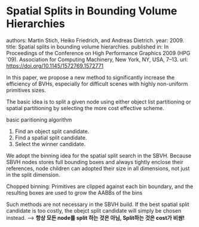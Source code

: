 # Spatial Splits in Bounding Volume Hierarchies 

authors: Martin Stich, Heiko Friedrich, and Andreas Dietrich. 
year: 2009. 
title: Spatial splits in bounding volume hierarchies. 
published in: In Proceedings of the Conference on High Performance Graphics 2009 (HPG '09). Association for Computing Machinery, New York, NY, USA, 7–13. 
url: https://doi.org/10.1145/1572769.1572771

In this paper, we propose a new method to significantly increase the efficiency of BVHs, especially for difficult scenes with highly non-uniform primitives sizes. 

The basic idea is to split a given node using either object list partitioning or spatial partitioning by selecting the more cost effective scheme.

basic paritioning algorithm
1. Find an object split candidate.
2. Find a spatial split candidate.
3. Select the winner candidate.

We adopt the binning idea for the spatial split search in the SBVH. Because SBVH nodes stores full bounding boxes and always tightly enclose their references, node children can adopted their size in all dimensions, not just in the split dimension.

Chopped binning: Primitives are clipped against each bin boundary, and the resulting boxes are used to grow the AABBs of the bins 

Such methods are not necessary in the SBVH build. If the best spatial split candidate is too costly, the obejct split candidate will simply be chosen instead. --> **항상 모든 node를 split 하는 것은 아님, Split하는 것은 cost가 비쌈!** 


